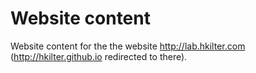 Website content
=================

Website content for the the website http://lab.hkilter.com (http://hkilter.github.io redirected to there).

